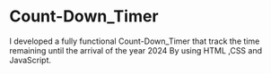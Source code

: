 # Count-Down_Timer
I developed a fully functional Count-Down_Timer that track the time remaining until the arrival of the year 2024 By using HTML ,CSS and JavaScript.
